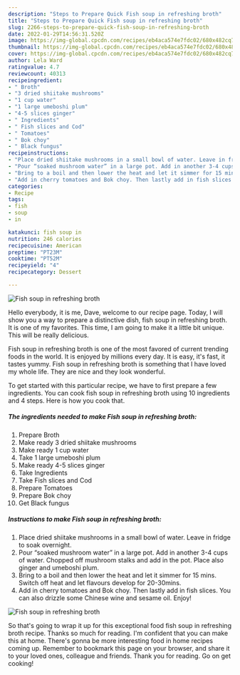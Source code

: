 ```yaml
---
description: "Steps to Prepare Quick Fish soup in refreshing broth"
title: "Steps to Prepare Quick Fish soup in refreshing broth"
slug: 2266-steps-to-prepare-quick-fish-soup-in-refreshing-broth
date: 2022-01-29T14:56:31.520Z
image: https://img-global.cpcdn.com/recipes/eb4aca574e7fdc02/680x482cq70/fish-soup-in-refreshing-broth-recipe-main-photo.jpg
thumbnail: https://img-global.cpcdn.com/recipes/eb4aca574e7fdc02/680x482cq70/fish-soup-in-refreshing-broth-recipe-main-photo.jpg
cover: https://img-global.cpcdn.com/recipes/eb4aca574e7fdc02/680x482cq70/fish-soup-in-refreshing-broth-recipe-main-photo.jpg
author: Lela Ward
ratingvalue: 4.7
reviewcount: 40313
recipeingredient:
- " Broth"
- "3 dried shiitake mushrooms"
- "1 cup water"
- "1 large umeboshi plum"
- "4-5 slices ginger"
- " Ingredients"
- " Fish slices and Cod"
- " Tomatoes"
- " Bok choy"
- " Black fungus"
recipeinstructions:
- "Place dried shiitake mushrooms in a small bowl of water. Leave in fridge to soak overnight."
- "Pour “soaked mushroom water” in a large pot. Add in another 3-4 cups of water. Chopped off mushroom stalks and add in the pot. Place also ginger and umeboshi plum."
- "Bring to a boil and then lower the heat and let it simmer for 15 mins. Switch off heat and let flavours develop for 20-30mins."
- "Add in cherry tomatoes and Bok choy. Then lastly add in fish slices. You can also drizzle some Chinese wine and sesame oil. Enjoy!"
categories:
- Recipe
tags:
- fish
- soup
- in

katakunci: fish soup in 
nutrition: 246 calories
recipecuisine: American
preptime: "PT23M"
cooktime: "PT52M"
recipeyield: "4"
recipecategory: Dessert

---
```



![Fish soup in refreshing broth](https://img-global.cpcdn.com/recipes/eb4aca574e7fdc02/680x482cq70/fish-soup-in-refreshing-broth-recipe-main-photo.jpg)

Hello everybody, it is me, Dave, welcome to our recipe page. Today, I will show you a way to prepare a distinctive dish, fish soup in refreshing broth. It is one of my favorites. This time, I am going to make it a little bit unique. This will be really delicious.

Fish soup in refreshing broth is one of the most favored of current trending foods in the world. It is enjoyed by millions every day. It is easy, it's fast, it tastes yummy. Fish soup in refreshing broth is something that I have loved my whole life. They are nice and they look wonderful.




To get started with this particular recipe, we have to first prepare a few ingredients. You can cook fish soup in refreshing broth using 10 ingredients and 4 steps. Here is how you cook that.

<!--inarticleads1-->

##### The ingredients needed to make Fish soup in refreshing broth:

1. Prepare  Broth
1. Make ready 3 dried shiitake mushrooms
1. Make ready 1 cup water
1. Take 1 large umeboshi plum
1. Make ready 4-5 slices ginger
1. Take  Ingredients
1. Take  Fish slices and Cod
1. Prepare  Tomatoes
1. Prepare  Bok choy
1. Get  Black fungus




<!--inarticleads2-->

##### Instructions to make Fish soup in refreshing broth:

1. Place dried shiitake mushrooms in a small bowl of water. Leave in fridge to soak overnight.
1. Pour “soaked mushroom water” in a large pot. Add in another 3-4 cups of water. Chopped off mushroom stalks and add in the pot. Place also ginger and umeboshi plum.
1. Bring to a boil and then lower the heat and let it simmer for 15 mins. Switch off heat and let flavours develop for 20-30mins.
1. Add in cherry tomatoes and Bok choy. Then lastly add in fish slices. You can also drizzle some Chinese wine and sesame oil. Enjoy!
<img src="//assets-global.cpcdn.com/assets/icons/button_play-2c75c40dde080a61004c1f40b05d8f140eaff45d7e9e6481dc71c63d2e7c4909.png" alt="Fish soup in refreshing broth">



So that's going to wrap it up for this exceptional food fish soup in refreshing broth recipe. Thanks so much for reading. I'm confident that you can make this at home. There's gonna be more interesting food in home recipes coming up. Remember to bookmark this page on your browser, and share it to your loved ones, colleague and friends. Thank you for reading. Go on get cooking!
